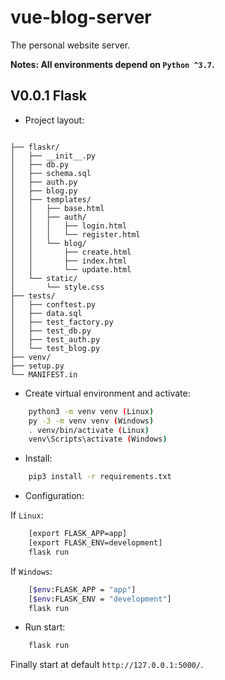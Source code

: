 # vue-blog-server

The personal website server.

**Notes: All environments depend on `Python ^3.7`.**

## V0.0.1 Flask

* Project layout: 

```

├── flaskr/
│   ├── __init__.py
│   ├── db.py
│   ├── schema.sql
│   ├── auth.py
│   ├── blog.py
│   ├── templates/
│   │   ├── base.html
│   │   ├── auth/
│   │   │   ├── login.html
│   │   │   └── register.html
│   │   └── blog/
│   │       ├── create.html
│   │       ├── index.html
│   │       └── update.html
│   └── static/
│       └── style.css
├── tests/
│   ├── conftest.py
│   ├── data.sql
│   ├── test_factory.py
│   ├── test_db.py
│   ├── test_auth.py
│   └── test_blog.py
├── venv/
├── setup.py
└── MANIFEST.in

```

* Create virtual environment and activate:

```sh
    python3 -m venv venv (Linux)
    py -3 -m venv venv (Windows)
    . venv/bin/activate (Linux)
    venv\Scripts\activate (Windows)
```

* Install:

```sh
    pip3 install -r requirements.txt
```

* Configuration:

If `Linux`:

```sh
    [export FLASK_APP=app]
    [export FLASK_ENV=development]
    flask run
```

If `Windows`:

```sh
    [$env:FLASK_APP = "app"]
    [$env:FLASK_ENV = "development"]
    flask run
```

* Run start:

```sh
    flask run
```

Finally start at default `http://127.0.0.1:5000/`.